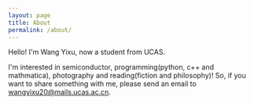 ```yaml
---
layout: page
title: About
permalink: /about/
---
```


Hello! I'm Wang Yixu, now a student from UCAS.

I'm interested in semiconductor, programming(python, c++ and mathmatica),
photography and reading(fiction and philosophy)! So, if you want to share
something with me, please send an email to [wangyixu20@mails.ucas.ac.cn](wangyixu20@mails.ucas.ac.cn).
